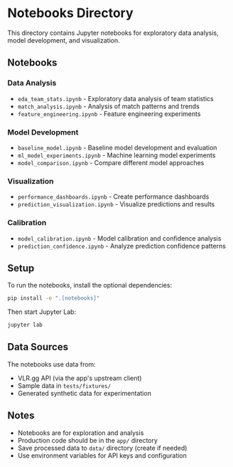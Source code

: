 # Notebooks Directory

This directory contains Jupyter notebooks for exploratory data analysis, model development, and visualization.

## Notebooks

### Data Analysis
- `eda_team_stats.ipynb` - Exploratory data analysis of team statistics
- `match_analysis.ipynb` - Analysis of match patterns and trends
- `feature_engineering.ipynb` - Feature engineering experiments

### Model Development
- `baseline_model.ipynb` - Baseline model development and evaluation
- `ml_model_experiments.ipynb` - Machine learning model experiments
- `model_comparison.ipynb` - Compare different model approaches

### Visualization
- `performance_dashboards.ipynb` - Create performance dashboards
- `prediction_visualization.ipynb` - Visualize predictions and results

### Calibration
- `model_calibration.ipynb` - Model calibration and confidence analysis
- `prediction_confidence.ipynb` - Analyze prediction confidence patterns

## Setup

To run the notebooks, install the optional dependencies:

```bash
pip install -e ".[notebooks]"
```

Then start Jupyter Lab:

```bash
jupyter lab
```

## Data Sources

The notebooks use data from:
- VLR.gg API (via the app's upstream client)
- Sample data in `tests/fixtures/`
- Generated synthetic data for experimentation

## Notes

- Notebooks are for exploration and analysis
- Production code should be in the `app/` directory
- Save processed data to `data/` directory (create if needed)
- Use environment variables for API keys and configuration
